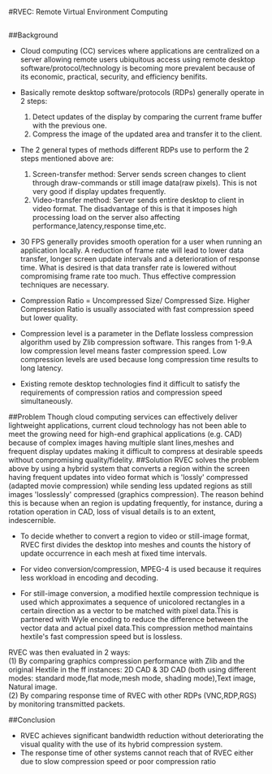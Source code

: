 #RVEC: Remote Virtual Environment Computing

##

##Background
* Cloud computing (CC) services where applications are centralized on a server allowing remote users ubiquitous access using remote desktop software/protocol/technology is becoming more prevalent because of its economic, practical, security, and efficiency benifits.

* Basically remote desktop software/protocols (RDPs) generally operate in 2 steps:
	1. Detect updates of the display by comparing the current frame buffer with the previous one.
	2. Compress the image of the updated area and transfer it to the client.

* The 2 general types of methods different RDPs use to perform the 2 steps mentioned above are:
	1. Screen-transfer method: Server sends screen changes to client through draw-commands or still image data(raw pixels). This is not very good if display updates frequently.
	2. Video-transfer method: Server sends entire desktop to client in video format. The disadvantage of this is that it imposes high processing load on the server also affecting performance,latency,response time,etc.


* 30 FPS generally provides smooth operation for a user when running an application locally. A reduction of frame rate will lead to lower data transfer, longer screen update intervals and a deterioration of response time. What is desired is that data transfer rate is lowered without compromising frame rate too much. Thus effective compression techniques are necessary.
 
* Compression Ratio = Uncompressed Size/ Compressed Size. Higher Compression Ratio is usually associated with fast compression speed but lower quality.

* Compression level is a parameter in the Deflate lossless compression algorithm used by Zlib compression software. This ranges from 1-9.A low compression level means faster compression speed. Low compression levels are used because long compression time results to long latency.

* Existing remote desktop technologies find it difficult to satisfy the requirements of compression ratios and compression speed simultaneously.

##Problem
Though cloud computing services can effectively deliver lightweight applications, current cloud technology has not been able to meet the growing need for high-end graphical applications (e.g. CAD) because of complex images having multiple slant lines,meshes and frequent display updates making it difficult to compress at desirable speeds without compromising quality/fidelity.
##Solution
RVEC solves the problem above by using a hybrid system that converts a region within the screen having frequent updates into video format which is 'lossly'  compressed (adapted movie compression) while sending less updated regions as still images 'losslessly' compressed (graphics compression). The reason behind this is because when an region is updating frequently, for instance, during a rotation operation in CAD, loss of visual details is to an extent, indescernible.

* To decide whether to convert a region to video or still-image format, RVEC first divides the desktop into meshes and counts the history of update occurrence in each mesh at fixed time intervals.

* For video conversion/compression, MPEG-4 is used because it requires less workload in encoding and decoding.

* For still-image conversion, a modified hextile compression technique is used which approximates a sequence of unicolored rectangles in a certain direction as a vector to be matched with pixel data.This is partnered with Wyle encoding to reduce the difference between the vector data and actual pixel data.This compression method maintains hextile's fast compression speed but is lossless.

RVEC was then evaluated in 2 ways:  
	(1) By comparing graphics compression performance with Zlib and the original Hextile in the ff instances:  2D CAD & 3D CAD (both using different modes: standard mode,flat mode,mesh mode, shading mode),Text image, Natural image.   
	(2) By comparing response time of RVEC with other RDPs (VNC,RDP,RGS) by monitoring transmitted packets.
 

##Conclusion
* RVEC achieves significant bandwidth reduction without deteriorating the visual quality with the use of its hybrid compression system.
* The response time of other systems cannot reach that of RVEC
either due to slow compression speed or poor compression ratio